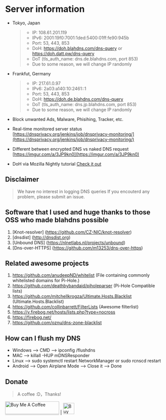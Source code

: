 # Server information

- Tokyo, Japan
  > * IP: 108.61.201.119
  > * IPv6: 2001:19f0:7001:1ded:5400:01ff:fe90:945b
  > * Port: 53, 443, 853
  > * DoH: https://doh.blahdns.com/dns-query or  https://doh.datt.pw/dns-query
  > * DoT (tls_auth_name: dns.de.blahdns.com, port 853)
  > * Due to some reason, we will change IP randomly

- Frankfut, Germany
  > * IP: 217.61.0.97
  > * IPv6: 2a03:a140:10:2461::1
  > * Port: 53, 443, 853
  > * DoH: https://doh.de.blahdns.com/dns-query
  > * DoT (tls_auth_name: dns.jp.blahdns.com, port 853)
  > * Due to some reason, we will change IP randomly
* Block unwanted Ads, Malware, Phisihing, Tracker, etc.
* Real-time monitored server status [https://dnsprivacy.org/jenkins/job/dnsprivacy-monitoring/](https://dnsprivacy.org/jenkins/job/dnsprivacy-monitoring/)
* Different between encrypted DNS vs naked DNS request [https://imgur.com/a/3JP9kn0](https://imgur.com/a/3JP9kn0)

* DoH via Mozilla Nightly tutorial [Check it out](https://www.ookangzheng.com/mozilla-nightly-enable-dns-over-https/)

## Disclaimer
> We have no interest in logging DNS queries
> If you encouterd any problem, please submit an issue.

## Software that I used and huge thanks to those OSS who made blahdns possible
1. [Knot-resolver] (https://github.com/CZ-NIC/knot-resolver)
2. [dnsdist] (http://dnsdist.org)
3. [Unbound DNS] (https://nlnetlabs.nl/projects/unbound)
4. [Dns-over-HTTPS] (https://github.com/m13253/dns-over-https)

## Related awesome projects
1. https://github.com/anudeepND/whitelist (File containing commonly whitelisted domains for Pi-Hole.)
2. https://github.com/deathbybandaid/piholeparser (Pi-Hole Compatible lists)
3. https://github.com/mitchellkrogza/Ultimate.Hosts.Blacklist (Ultimate.Hosts.Blacklist)
4. https://github.com/collinbarrett/FilterLists (Awesome filterlist)
5. https://v.firebog.net/hosts/lists.php?type=nocross
6. https://firebog.net/
7. https://github.com/oznu/dns-zone-blacklist


## How can I flush my DNS 
* Windows --> CMD --> ipconfig /flushdns 
* MAC --> killall -HUP mDNSResponder 
* Linux --> sudo systemctl restart NetworkManager or sudo rcnscd restart 
* Android --> Open Airplane Mode --> Close it --> Done 

## Donate
> A coffee :D，Thanks!

<a href="https://buymeacoff.ee/elk6NqZhi" target="_blank"><img src="https://www.buymeacoffee.com/assets/img/custom_images/orange_img.png" alt="Buy Me A Coffee" style="height: 41px !important;width: 174px !important;box-shadow: 0px 3px 2px 0px rgba(190, 190, 190, 0.5) !important;-webkit-box-shadow: 0px 3px 2px 0px rgba(190, 190, 190, 0.5) !important;" ></a>
|
<a href='https://ko-fi.com/P5P4GPQ8' target='_blank'><img height='36' style='border:0px;height:36px;' src='https://az743702.vo.msecnd.net/cdn/kofi4.png?v=0' border='0' alt='Buy Me a Coffee at ko-fi.com' /></a>

